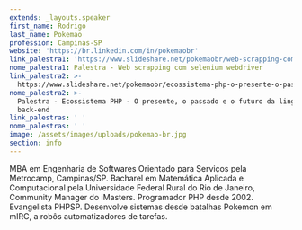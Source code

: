 ```yaml
---
extends: _layouts.speaker
first_name: Rodrigo
last_name: Pokemao
profession: Campinas-SP
website: 'https://br.linkedin.com/in/pokemaobr'
link_palestra1: 'https://www.slideshare.net/pokemaobr/web-scrapping-com-selenium-webdriver'
nome_palestra1: Palestra - Web scrapping com selenium webdriver
link_palestra2: >-
  https://www.slideshare.net/pokemaobr/ecossistema-php-o-presente-o-passado-e-o-futuro-da-linguagem-backend-mais-utilizada-na-web-184086945
nome_palestra2: >-
  Palestra - Ecossistema PHP - O presente, o passado e o futuro da linguagem
  back-end
link_palestras: ' '
nome_palestras: ' '
image: /assets/images/uploads/pokemao-br.jpg
section: info
---
```

MBA em Engenharia de Softwares Orientado para Serviços pela Metrocamp, Campinas/SP. Bacharel em Matemática Aplicada e Computacional pela Universidade Federal Rural do Rio de Janeiro, Community Manager do iMasters. Programador PHP desde 2002. Evangelista PHPSP. Desenvolve sistemas desde batalhas Pokemon em mIRC, a robôs automatizadores de tarefas.
